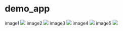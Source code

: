 # demo_app

image1
![](assets/image1.png)
image2
![](assets/image2.png)
image3
![](assets/image3.png)
image4
![](assets/image4.png)
image5
![](assets/image5.png)

